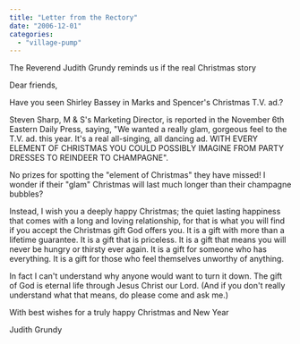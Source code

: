 ```yaml
---
title: "Letter from the Rectory"
date: "2006-12-01"
categories: 
  - "village-pump"
---
```


The Reverend Judith Grundy reminds us if the real Christmas story

Dear friends,

Have you seen Shirley Bassey in Marks and Spencer's Christmas T.V. ad.?

Steven Sharp, M & S's Marketing Director, is reported in the November 6th Eastern Daily Press, saying, "We wanted a really glam, gorgeous feel to the T.V. ad. this year. It's a real all-singing, all dancing ad. WITH EVERY ELEMENT OF CHRISTMAS YOU COULD POSSIBLY IMAGINE FROM PARTY DRESSES TO REINDEER TO CHAMPAGNE".

No prizes for spotting the "element of Christmas" they have missed! I wonder if their "glam" Christmas will last much longer than their champagne bubbles?

Instead, I wish you a deeply happy Christmas; the quiet lasting happiness that comes with a long and loving relationship, for that is what you will find if you accept the Christmas gift God offers you. It is a gift with more than a lifetime guarantee. It is a gift that is priceless. It is a gift that means you will never be hungry or thirsty ever again. It is a gift for someone who has everything. It is a gift for those who feel themselves unworthy of anything.

In fact I can't understand why anyone would want to turn it down. The gift of God is eternal life through Jesus Christ our Lord. (And if you don't really understand what that means, do please come and ask me.)

With best wishes for a truly happy Christmas and New Year

Judith Grundy
